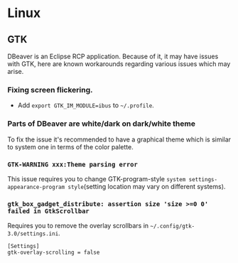 # Linux
## GTK
DBeaver is an Eclipse RCP application. Because of it, it may have issues with GTK, here are known workarounds regarding various issues which may arise.
### Fixing screen flickering.
* Add `export GTK_IM_MODULE=ibus` to `~/.profile`.  
### Parts of DBeaver are white/dark on dark/white theme
To fix the issue it's recommended to have a graphical theme which is similar to system one in terms of the color palette.
### `GTK-WARNING xxx:Theme parsing error` 
This issue requires you to change GTK-program-style `system settings-appearance-program style`(setting location may vary on different systems).
### `gtk_box_gadget_distribute: assertion size 'size >=0 0' failed in GtkScrollbar`
Requires you to remove the overlay scrollbars in `~/.config/gtk-3.0/settings.ini`.
```
[Settings]
gtk-overlay-scrolling = false
```